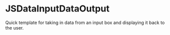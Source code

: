 # JSDataInputDataOutput
Quick template for taking in data from an input box and displaying it back to the user. 
